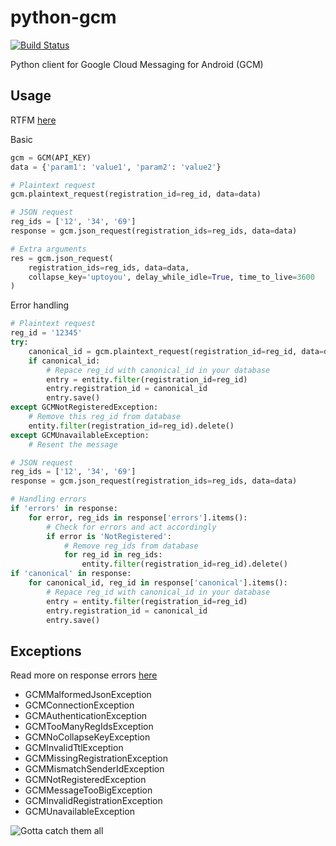 python-gcm
======================
[![Build Status](https://secure.travis-ci.org/geeknam/python-gcm.png?branch=master)](http://travis-ci.org/geeknam/python-gcm)

Python client for Google Cloud Messaging for Android (GCM)


Usage
------------
RTFM [here](http://developer.android.com/guide/google/gcm/gcm.html)
        
Basic
```python
gcm = GCM(API_KEY)
data = {'param1': 'value1', 'param2': 'value2'}

# Plaintext request
gcm.plaintext_request(registration_id=reg_id, data=data)

# JSON request
reg_ids = ['12', '34', '69']
response = gcm.json_request(registration_ids=reg_ids, data=data)

# Extra arguments
res = gcm.json_request(
    registration_ids=reg_ids, data=data,
    collapse_key='uptoyou', delay_while_idle=True, time_to_live=3600
)
```

Error handling
```python
# Plaintext request
reg_id = '12345'
try:
    canonical_id = gcm.plaintext_request(registration_id=reg_id, data=data)
    if canonical_id:
        # Repace reg_id with canonical_id in your database
        entry = entity.filter(registration_id=reg_id)
        entry.registration_id = canonical_id
        entry.save()
except GCMNotRegisteredException:
    # Remove this reg_id from database
    entity.filter(registration_id=reg_id).delete()
except GCMUnavailableException:
    # Resent the message

# JSON request
reg_ids = ['12', '34', '69']
response = gcm.json_request(registration_ids=reg_ids, data=data)

# Handling errors
if 'errors' in response:
    for error, reg_ids in response['errors'].items():
        # Check for errors and act accordingly
        if error is 'NotRegistered':
            # Remove reg_ids from database
            for reg_id in reg_ids:
                entity.filter(registration_id=reg_id).delete()
if 'canonical' in response:
    for canonical_id, reg_id in response['canonical'].items():
        # Repace reg_id with canonical_id in your database
        entry = entity.filter(registration_id=reg_id)
        entry.registration_id = canonical_id
        entry.save()
```

Exceptions
------------
Read more on response errors [here](http://developer.android.com/guide/google/gcm/gcm.html#success)


* GCMMalformedJsonException
* GCMConnectionException
* GCMAuthenticationException
* GCMTooManyRegIdsException
* GCMNoCollapseKeyException
* GCMInvalidTtlException
* GCMMissingRegistrationException
* GCMMismatchSenderIdException
* GCMNotRegisteredException
* GCMMessageTooBigException
* GCMInvalidRegistrationException
* GCMUnavailableException

![Gotta catch them all](http://t.qkme.me/35gjhs.jpg)

